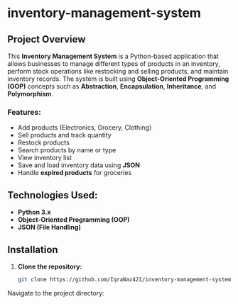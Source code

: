 # inventory-management-system

## Project Overview

This **Inventory Management System** is a Python-based application that allows businesses to manage different types of products in an inventory, perform stock operations like restocking and selling products, and maintain inventory records. The system is built using **Object-Oriented Programming (OOP)** concepts such as **Abstraction**, **Encapsulation**, **Inheritance**, and **Polymorphism**.

### Features:
- Add products (Electronics, Grocery, Clothing)
- Sell products and track quantity
- Restock products
- Search products by name or type
- View inventory list
- Save and load inventory data using **JSON**
- Handle **expired products** for groceries

## Technologies Used:
- **Python 3.x**
- **Object-Oriented Programming (OOP)**
- **JSON (File Handling)**

## Installation

1. **Clone the repository:**
   ```bash
   git clone https://github.com/IqraNaz421/inventory-management-system.git
Navigate to the project directory:
